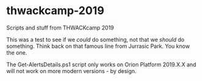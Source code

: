 # thwackcamp-2019
Scripts and stuff from THWACKcamp 2019

This was a test to see if we _could_ do something, not that we _should_ do something. Think back on that famous line from Jurrasic Park.  You know the one.

The Get-AlertsDetails.ps1 script only works on Orion Platform 2019.X.X and will not work on more modern versions - by design.